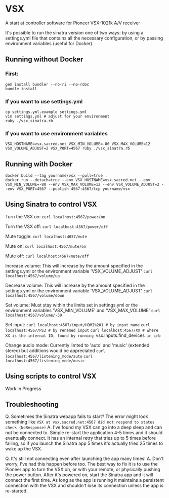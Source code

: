 # VSX
A start at controller software for Pioneer VSX-1021k A/V receiver

It's possible to run the sinatra version one of two ways: by using a settings.yml file that contains all the necessary configuration, or by passing environment variables (useful for Docker).

## Running without Docker

### First:
```
gem install bundler --no-ri --no-rdoc
bundle install
```

### If you want to use settings.yml
```
cp settings.yml.example settings.yml
vim settings.yml # adjust for your environment
ruby ./vsx_sinatra.rb
```

### If you want to use environment variables
```
VSX_HOSTNAME=vsx.sacred.net VSX_MIN_VOLUME=-80 VSX_MAX_VOLUME=12 VSX_VOLUME_ADJUST=2 VSX_PORT=4567 ruby ./vsx_sinatra.rb
```

## Running with Docker
```
docker build --tag yourname/vsx --pull=true .
docker run --detach=true --env VSX_HOSTNAME=vsx.sacred.net --env VSX_MIN_VOLUME=-80 --env VSX_MAX_VOLUME=12 --env VSX_VOLUME_ADJUST=2 --env VSX_PORT=4567 --publish 4567:4567/tcp yourname/vsx
```

## Using Sinatra to control VSX
Turn the VSX on:
`curl localhost:4567/power/on`

Turn the VSX off:
`curl localhost:4567/power/off`

Mute toggle:
`curl localhost:4657/mute`

Mute on:
`curl localhost:4567/mute/on`

Mute off:
`curl localhost:4567/mute/off`

Increase volume:
This will increase by the amount specified in the settings.yml or the environment variable 'VSX_VOLUME_ADJUST'
`curl localhost:4567/volume/up`

Decrease volume:
This will increase by the amount specified in the settings.yml or the environment variable 'VSX_VOLUME_ADJUST'
`curl localhost:4567/volume/down`

Set volume:
Must stay within the limits set in settings.yml or the environment variables 'VSX_MIN_VOLUME' and 'VSX_MAX_VOLUME'
`curl localhost:4567/volume/-50`

Set input:
`curl localhost:4567/input/HDMI%201 # by input name`
`curl localhost:4567/PS3 # by renamed input`
`curl localhost:4567/XX # where XX is the internal ID, found by running `vsx.inputs.find_devices` in irb`

Change audio mode:
Currently limted to 'auto' and 'music' (extended stereo) but additions would be appreciated
`curl localhost:4567/listening_mode/auto`
`curl localhost:4567/listening_mode/music`

## Using scripts to control VSX
Work in Progress


## Troubleshooting
Q. Sometimes the Sinatra webapp fails to start? The error might look something like `VSX at vsx.sacred.net:4567 did not respond to status check (NoResponse)`
A. I've found my VSX can go into a deep sleep and can not be connected to. Simple re-start the application 4-5 times and it should eventually connect. It has an internal retry that tries up to 5 times before failing, so if you launch the Sinatra app 5 times it's actually tried 25 times to wake up the VSX.

Q. It's still not connecting even after launching the app many times!
A. Don't worry, I've had this happen before too. The best way to fix it is to use the Pioneer app to turn the VSX on, or with your remote, or physically pushing the power button. After it's powered on, start the Sinatra app and it will connect the first time. As long as the app is running it maintains a persistent connection with the VSX and shouldn't lose its connection unless the app is re-started.
